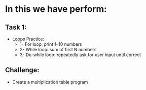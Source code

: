 # In this we have perform:

## Task 1:

- Loops Practice:
  - 1- For loop: print 1–10 numbers
  - 2- While loop: sum of first N numbers
  - 3- Do-while loop: repeatedly ask for user input until correct

## Challenge:

- Create a multiplication table program
